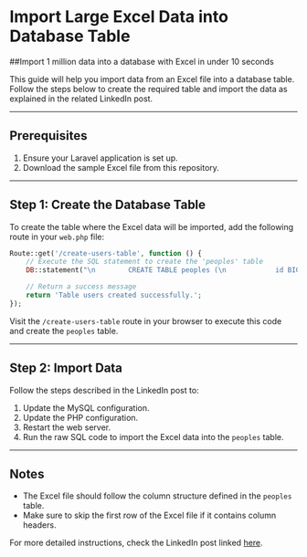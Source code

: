 # Import Large Excel Data into Database Table
##Import 1 million data into a database with Excel in under 10 seconds

This guide will help you import data from an Excel file into a database table. Follow the steps below to create the required table and import the data as explained in the related LinkedIn post.

---

## Prerequisites
1. Ensure your Laravel application is set up.
2. Download the sample Excel file from this repository.

---

## Step 1: Create the Database Table
To create the table where the Excel data will be imported, add the following route in your `web.php` file:

```php
Route::get('/create-users-table', function () {
    // Execute the SQL statement to create the 'peoples' table
    DB::statement("\n        CREATE TABLE peoples (\n            id BIGINT UNSIGNED AUTO_INCREMENT PRIMARY KEY, -- Index\n            user_id VARCHAR(255) UNIQUE NOT NULL,          -- User Id\n            first_name VARCHAR(255) NOT NULL,              -- First Name\n            last_name VARCHAR(255) NOT NULL,               -- Last Name\n            sex ENUM('Male', 'Female', 'Other') NOT NULL,  -- Sex\n            email VARCHAR(255) UNIQUE NOT NULL,            -- Email\n            phone VARCHAR(255) NOT NULL,                   -- Phone\n            date_of_birth DATE NOT NULL,                   -- Date of birth\n            job_title VARCHAR(255) NOT NULL,               -- Job Title\n            created_at TIMESTAMP NULL DEFAULT CURRENT_TIMESTAMP,\n            updated_at TIMESTAMP NULL DEFAULT CURRENT_TIMESTAMP ON UPDATE CURRENT_TIMESTAMP\n        ) ENGINE=InnoDB DEFAULT CHARSET=utf8mb4 COLLATE=utf8mb4_unicode_ci;\n    ");

    // Return a success message
    return 'Table users created successfully.';
});
```

Visit the `/create-users-table` route in your browser to execute this code and create the `peoples` table.

---

## Step 2: Import Data
Follow the steps described in the LinkedIn post to:
1. Update the MySQL configuration.
2. Update the PHP configuration.
3. Restart the web server.
4. Run the raw SQL code to import the Excel data into the `peoples` table.

---

## Notes
- The Excel file should follow the column structure defined in the `peoples` table.
- Make sure to skip the first row of the Excel file if it contains column headers.

For more detailed instructions, check the LinkedIn post linked [here](https://www.linkedin.com/feed/update/urn:li:ugcPost:7287050711148720128/).
